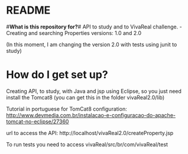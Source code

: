 # **README** #

#**What is this repository for?**#
API to study and to VivaReal challenge. - Creating and searching Properties
versions:  1.0 and 2.0

(In this moment, I am changing the version 2.0 with tests using junit to study)

# **How do I get set up?** #

Creating API, to study, with Java and jsp using Eclipse, so you just need install the Tomcat8 (you can get this in the folder vivaReal2.0/lib)

Tutorial in portuguese for TomCat8 configuration: http://www.devmedia.com.br/instalacao-e-configuracao-do-apache-tomcat-no-eclipse/27360

url to access the API: http://localhost/vivaReal2.0/createProperty.jsp

To run tests you need to access vivaReal/src/br/com/vivaReal/test
